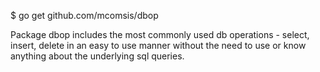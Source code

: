 $ go get github.com/mcomsis/dbop

Package dbop includes the most commonly used db operations - select, insert, delete
in an easy to use manner without the need to use or know anything about the underlying 
sql queries.